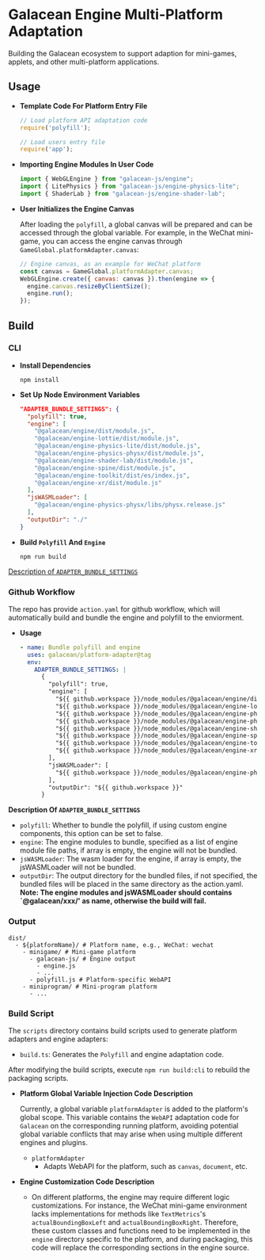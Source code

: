 # Galacean Engine Multi-Platform Adaptation

Building the Galacean ecosystem to support adaption for mini-games, applets, and other multi-platform applications.

## Usage

- **Template Code For Platform Entry File**
  ```javascript
  // Load platform API adaptation code
  require('polyfill');

  // Load users entry file
  require('app');
  ```

- **Importing Engine Modules In User Code**
  ```javascript
  import { WebGLEngine } from "galacean-js/engine";
  import { LitePhysics } from "galacean-js/engine-physics-lite";
  import { ShaderLab } from "galacean-js/engine-shader-lab";
  ```

- **User Initializes the Engine Canvas**

  After loading the `polyfill`, a global canvas will be prepared and can be accessed through the global variable. For example, in the WeChat mini-game, you can access the engine canvas through `GameGlobal.platformAdapter.canvas`:
  ```javascript
  // Engine canvas, as an example for WeChat platform
  const canvas = GameGlobal.platformAdapter.canvas;
  WebGLEngine.create({ canvas: canvas }).then(engine => {
    engine.canvas.resizeByClientSize();
    engine.run();
  });
  ```

## Build

### CLI

- **Install Dependencies**
  ```shell
  npm install
  ```

- **Set Up Node Environment Variables**
  ``` json
  "ADAPTER_BUNDLE_SETTINGS": {
    "polyfill": true,
    "engine": [
      "@galacean/engine/dist/module.js",
      "@galacean/engine-lottie/dist/module.js",
      "@galacean/engine-physics-lite/dist/module.js",
      "@galacean/engine-physics-physx/dist/module.js",
      "@galacean/engine-shader-lab/dist/module.js",
      "@galacean/engine-spine/dist/module.js",
      "@galacean/engine-toolkit/dist/es/index.js",
      "@galacean/engine-xr/dist/module.js"
    ],
    "jsWASMLoader": [
      "@galacean/engine-physics-physx/libs/physx.release.js"
    ],
    "outputDir": "./"
  }
  ```

- **Build `Polyfill` And `Engine`**
    ```shell
    npm run build
    ```

[Description of `ADAPTER_BUNDLE_SETTINGS`](#ADAPTER_BUNDLESETTINGS)

### Github Workflow

The repo has provide `action.yaml` for github workflow, which will automatically build and bundle the engine and polyfill to the enviorment.

- **Usage**
  ``` yaml
  - name: Bundle polyfill and engine
    uses: galacean/platform-adapter@tag
    env:
      ADAPTER_BUNDLE_SETTINGS: |
        {
          "polyfill": true,
          "engine": [
            "${{ github.workspace }}/node_modules/@galacean/engine/dist/module.js",
            "${{ github.workspace }}/node_modules/@galacean/engine-lottie/dist/module.js",
            "${{ github.workspace }}/node_modules/@galacean/engine-physics-lite/dist/module.js",
            "${{ github.workspace }}/node_modules/@galacean/engine-physics-physx/dist/module.js",
            "${{ github.workspace }}/node_modules/@galacean/engine-shader-lab/dist/module.js",
            "${{ github.workspace }}/node_modules/@galacean/engine-spine/dist/module.js",
            "${{ github.workspace }}/node_modules/@galacean/engine-toolkit/dist/es/index.js",
            "${{ github.workspace }}/node_modules/@galacean/engine-xr/dist/module.js"
          ],
          "jsWASMLoader": [
            "${{ github.workspace }}/node_modules/@galacean/engine-physics-physx/libs/physx.release.js"
          ],
          "outputDir": "${{ github.workspace }}"
        }
  ```

<a id="ADAPTER_BUNDLESETTINGS"></a>
**Description Of `ADAPTER_BUNDLE_SETTINGS`**
- `polyfill`: Whether to bundle the polyfill, if using custom engine components, this option can be set to false.
- `engine`: The engine modules to bundle, specified as a list of engine module file paths, if array is empty, the engine will not be bundled.
- `jsWASMLoader`: The wasm loader for the engine, if array is empty, the jsWASMLoader will not be bundled.
- `outputDir`: The output directory for the bundled files, if not specified, the bundled files will be placed in the same directory as the action.yaml.
**Note: The engine modules and jsWASMLoader should contains `@galacean/xxx/' as name, otherwise the build will fail.**

### Output
```shell
dist/
  - ${platformName}/ # Platform name, e.g., WeChat: wechat
    - minigame/ # Mini-game platform
      - galacean-js/ # Engine output
        - engine.js
        - ...
      - polyfill.js # Platform-specific WebAPI
    - miniprogram/ # Mini-program platform
      - ...
```

### Build Script

The `scripts` directory contains build scripts used to generate platform adapters and engine adapters:
  - `build.ts`: Generates the `Polyfill` and engine adaptation code.

After modifying the build scripts, execute `npm run build:cli` to rebuild the packaging scripts.

- **Platform Global Variable Injection Code Description**

  Currently, a global variable `platformAdapter` is added to the platform's global scope. This variable contains the `WebAPI` adaptation code for `Galacean` on the corresponding running platform, avoiding potential global variable conflicts that may arise when using multiple different engines and plugins.
  - `platformAdapter`
    - Adapts WebAPI for the platform, such as `canvas`, `document`, etc.

- **Engine Customization Code Description**
  - On different platforms, the engine may require different logic customizations. For instance, the WeChat mini-game environment lacks implementations for methods like `TextMetrics`'s `actualBoundingBoxLeft` and `actualBoundingBoxRight`. Therefore, these custom classes and functions need to be implemented in the `engine` directory specific to the platform, and during packaging, this code will replace the corresponding sections in the engine source.
